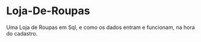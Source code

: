 # Loja-De-Roupas
Uma Loja de Roupas em Sql, e como os dados entram e funcionam, na hora do cadastro.
